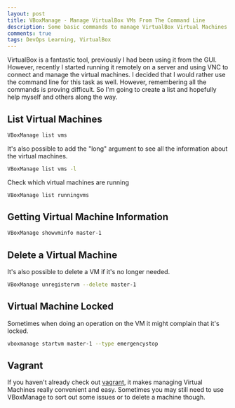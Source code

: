 ```yaml
---
layout: post
title: VBoxManage - Manage VirtualBox VMs From The Command Line
description: Some basic commands to manage VirtualBox Virtual Machines From The Command Line.
comments: true
tags: DevOps Learning, VirtualBox
---
```


VirtualBox is a fantastic tool, previously I had been using it from the GUI. However, recently I started running it remotely on a server and using VNC to connect and manage the virtual machines. I decided that I would rather use the command line for this task as well. However, remembering all the commands is proving difficult. So I'm going to create a list and hopefully help myself and others along the way.

## List Virtual Machines

```bash
VBoxManage list vms
```

It's also possible to add the "long" argument to see all the information about the virtual machines.

```bash
VBoxManage list vms -l
```

Check which virtual machines are running

```bash
VBoxManage list runningvms
```

## Getting Virtual Machine Information


```bash
VBoxManage showvminfo master-1
```

## Delete a Virtual Machine

It's also possible to delete a VM if it's no longer needed.

```bash
VBoxManage unregistervm --delete master-1
```

## Virtual Machine Locked

Sometimes when doing an operation on the VM it might complain that it's locked.

```bash
vboxmanage startvm master-1 --type emergencystop
```

## Vagrant

If you haven't already check out [vagrant](https://www.vagrantup.com/), it makes managing Virtual Machines really convenient and easy. Sometimes you may still need to use VBoxManage to sort out some issues or to delete a machine though.

